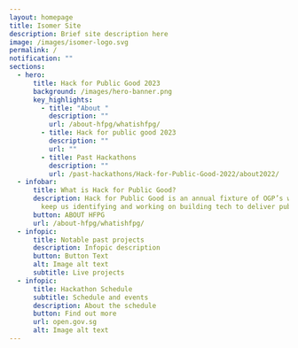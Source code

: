 ```yaml
---
layout: homepage
title: Isomer Site
description: Brief site description here
image: /images/isomer-logo.svg
permalink: /
notification: ""
sections:
  - hero:
      title: Hack for Public Good 2023
      background: /images/hero-banner.png
      key_highlights:
        - title: "About "
          description: ""
          url: /about-hfpg/whatishfpg/
        - title: Hack for public good 2023
          description: ""
          url: ""
        - title: Past Hackathons
          description: ""
          url: /past-hackathons/Hack-for-Public-Good-2022/about2022/
  - infobar:
      title: What is Hack for Public Good?
      description: Hack for Public Good is an annual fixture of OGP’s way of work to
        keep us identifying and working on building tech to deliver public good.
      button: ABOUT HFPG
      url: /about-hfpg/whatishfpg/
  - infopic:
      title: Notable past projects
      description: Infopic description
      button: Button Text
      alt: Image alt text
      subtitle: Live projects
  - infopic:
      title: Hackathon Schedule
      subtitle: Schedule and events
      description: About the schedule
      button: Find out more
      url: open.gov.sg
      alt: Image alt text
---
```

